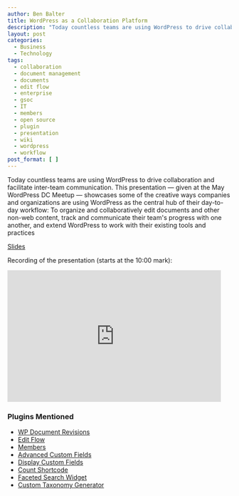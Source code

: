 ```yaml
---
author: Ben Balter
title: WordPress as a Collaboration Platform
description: "Today countless teams are using WordPress to drive collaboration and facilitate inter-team communication. Ben Balter will showcase some of the creative ways companies and organizations are using WordPress as the central hub of their day-to-day workflow: To organize and collaboratively edit documents and other non-web content, track and communicate their team's progress with one another, and extend WordPress to work with their existing tools and practices."
layout: post
categories:
  - Business
  - Technology
tags:
  - collaboration
  - document management
  - documents
  - edit flow
  - enterprise
  - gsoc
  - IT
  - members
  - open source
  - plugin
  - presentation
  - wiki
  - wordpress
  - workflow
post_format: [ ]
---
```

Today countless teams are using WordPress to drive collaboration and facilitate inter-team communication. This presentation — given at the May WordPress DC Meetup — showcases some of the creative ways companies and organizations are using WordPress as the central hub of their day-to-day workflow: To organize and collaboratively edit documents and other non-web content, track and communicate their team's progress with one another, and extend WordPress to work with their existing tools and practices

[Slides](http://ben.balter.com/wordpress-as-a-collaboration-platform/)

Recording of the presentation (starts at the 10:00 mark):

<iframe width="480" height="296" src="http://www.ustream.tv/embed/recorded/22454841?wmode=direct" scrolling="no" frameborder="0" style="border: 0px none transparent;" title="Recording of the presentation"></iframe>

### Plugins Mentioned

*   [WP Document Revisions](http://ben.balter.com/2011/08/29/wp-document-revisions-document-management-version-control-wordpress/)
*   [Edit Flow](http://editflow.org)
*   [Members](http://wordpress.org/extend/plugins/members/)
*   [Advanced Custom Fields](http://wordpress.org/extend/plugins/advanced-custom-fields/)
*   [Display Custom Fields](http://wordpress.org/extend/plugins/wp-display-custom-fields/)
*   [Count Shortcode](http://wordpress.org/extend/plugins/count-shortcode/)
*   [Faceted Search Widget](http://wordpress.org/extend/plugins/faceted-search-widget/)
*   [Custom Taxonomy Generator](https://generatewp.com/taxonomy/)
